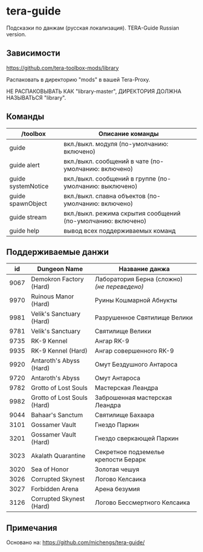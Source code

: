 # tera-guide
Подсказки по данжам (русская локализация). TERA-Guide Russian version.

## Зависимости
https://github.com/tera-toolbox-mods/library

Распаковать в директорию "mods" в вашей Tera-Proxy.

НЕ РАСПАКОВЫВАТЬ КАК "library-master", ДИРЕКТОРИЯ ДОЛЖНА НАЗЫВАТЬСЯ "library".

## Команды
/toolbox | Описание команды
--- | ---
guide| вкл./выкл. модуля (по-умолчанию: включено)
guide alert | вкл./выкл. сообщений в чате (по-умолчанию: включено)
guide systemNotice | вкл./выкл. сообщений в группе (по-умолчанию: выключено)
guide spawnObject | вкл./выкл. спавна объектов (по-умолчанию: включено)
guide stream | вкл./выкл. режима скрытия сообщений (по-умолчанию: включено)
guide help | вывод всех поддерживаемых команд

## Поддерживаемые данжи
id | Dungeon Name | Название данжа
--- | --- | ---
9067 | Demokron Factory (Hard) | Лаборатория Берна (сложно) *(не переведено)*
9970 | Ruinous Manor (Hard) | Руины Кошмарной Абнукты
9981 | Velik's Sanctuary (Hard) | Разрушенное Святилище Велики
9781 | Velik's Sanctuary | Святилище Велики
9735 | RK-9 Kennel | Ангар RK-9
9935 | RK-9 Kennel (Hard) | Ангар совершенного RK-9
9920 | Antaroth's Abyss (Hard) | Омут Бездушного Антароса
9720 | Antaroth's Abyss | Омут Антароса
9782 | Grotto of Lost Souls | Мастерская Леандра
9982 | Grotto of Lost Souls (Hard) | Заброшенная мастерская Леандра
9044 | Bahaar's Sanctum | Святилище Бахаара
3101 | Gossamer Vault | Гнездо Паркин
3201 | Gossamer Vault (Hard) | Гнездо сверкающей Паркин
3023 | Akalath Quarantine | Секретное подземелье крепости Берарк
3020 | Sea of Honor | Золотая чешуя
3026 | Corrupted Skynest | Логово Келсаика
3027 | Forbidden Arena | Арена безумия
3126 | Corrupted Skynest (Hard) | Логово Бессмертного Келсаика

## Примечания
Основано на: https://github.com/michengs/tera-guide/
